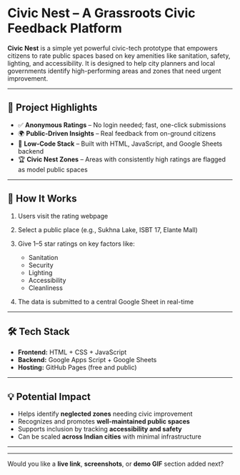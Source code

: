 

# Civic Nest – A Grassroots Civic Feedback Platform

**Civic Nest** is a simple yet powerful civic-tech prototype that empowers citizens to rate public spaces based on key amenities like sanitation, safety, lighting, and accessibility. It is designed to help city planners and local governments identify high-performing areas and zones that need urgent improvement.

---

## 🌟 Project Highlights

* ✅ **Anonymous Ratings** – No login needed; fast, one-click submissions
* 🌍 **Public-Driven Insights** – Real feedback from on-ground citizens
* 🧱 **Low-Code Stack** – Built with HTML, JavaScript, and Google Sheets backend
* 🏆 **Civic Nest Zones** – Areas with consistently high ratings are flagged as model public spaces

---

## 📌 How It Works

1. Users visit the rating webpage
2. Select a public place (e.g., Sukhna Lake, ISBT 17, Elante Mall)
3. Give 1–5 star ratings on key factors like:

   * Sanitation
   * Security
   * Lighting
   * Accessibility
   * Cleanliness
4. The data is submitted to a central Google Sheet in real-time

---

## 🛠️ Tech Stack

* **Frontend:** HTML + CSS + JavaScript
* **Backend:** Google Apps Script + Google Sheets
* **Hosting:** GitHub Pages (free and public)

---

## 💡 Potential Impact

* Helps identify **neglected zones** needing civic improvement
* Recognizes and promotes **well-maintained public spaces**
* Supports inclusion by tracking **accessibility and safety**
* Can be scaled **across Indian cities** with minimal infrastructure

---



---

Would you like a **live link**, **screenshots**, or **demo GIF** section added next?
